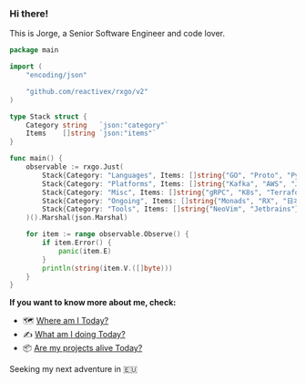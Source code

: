 ### Hi there!

This is Jorge, a Senior Software Engineer and code lover.

```go
package main

import (
	"encoding/json"

	"github.com/reactivex/rxgo/v2"
)

type Stack struct {
	Category string   `json:"category"`
	Items    []string `json:"items"`
}

func main() {
	observable := rxgo.Just(
		Stack{Category: "Languages", Items: []string{"GO", "Proto", "Python", "TS"}},
		Stack{Category: "Platforms", Items: []string{"Kafka", "AWS", "Jenkins"}},
		Stack{Category: "Misc", Items: []string{"gRPC", "K8s", "Terraform", "Docker"}},
		Stack{Category: "Ongoing", Items: []string{"Monads", "RX", "日本語"}},
		Stack{Category: "Tools", Items: []string{"NeoVim", "Jetbrains"}},
	)().Marshal(json.Marshal)

	for item := range observable.Observe() {
		if item.Error() {
			panic(item.E)
		}
		println(string(item.V.([]byte)))
	}
}
```

**If you want to know more about me, check:**

- 🗺️ [Where am I Today?](https://whereisjorge.today/)
- ✍️ [What am I doing Today?](https://whatisjorgedoing.today/)
- 📦 [Are my projects alive Today?](https://jorgechato.com/status)


Seeking my next adventure in :eu:
